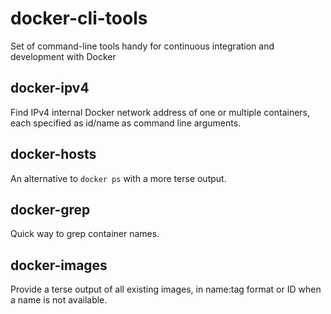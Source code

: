 docker-cli-tools
================

Set of command-line tools handy for continuous integration and development with Docker

docker-ipv4
-----------

Find IPv4 internal Docker network address of one or multiple containers, each specified as id/name as command line arguments.

docker-hosts
------------

An alternative to ``docker ps`` with a more terse output.

docker-grep
------------

Quick way to grep container names.

docker-images
-------------

Provide a terse output of all existing images, in name:tag format or ID when a name is not available.
